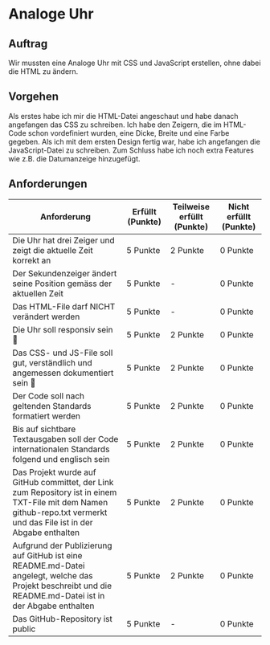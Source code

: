 # Analoge Uhr

## Auftrag

Wir mussten eine Analoge Uhr mit CSS und JavaScript erstellen, ohne dabei die HTML zu ändern.

## Vorgehen

Als erstes habe ich mir die HTML-Datei angeschaut und habe danach angefangen das CSS zu schreiben. Ich habe den Zeigern, die im HTML-Code schon vordefiniert wurden, eine Dicke, Breite und eine Farbe gegeben.
Als ich mit dem ersten Design fertig war, habe ich angefangen die JavaScript-Datei zu schreiben.
Zum Schluss habe ich noch extra Features wie z.B. die Datumanzeige hinzugefügt.

## Anforderungen

| **Anforderung**                                                   | **Erfüllt** (Punkte) | **Teilweise erfüllt** (Punkte) | **Nicht erfüllt** (Punkte) |
|--------------------------------------------------------------------|----------------------|---------------------------------|----------------------------|
| Die Uhr hat drei Zeiger und zeigt die aktuelle Zeit korrekt an     | 5 Punkte            | 2 Punkte                        | 0 Punkte                   |
| Der Sekundenzeiger ändert seine Position gemäss der aktuellen Zeit | 5 Punkte            | -                               | 0 Punkte                   |
| Das HTML-File darf NICHT verändert werden                          | 5 Punkte            | -                               | 0 Punkte                   |
| Die Uhr soll responsiv sein 📱                                     | 5 Punkte            | 2 Punkte                        | 0 Punkte                   |
| Das CSS- und JS-File soll gut, verständlich und angemessen dokumentiert sein 📓 | 5 Punkte            | 2 Punkte                        | 0 Punkte                   |
| Der Code soll nach geltenden Standards formatiert werden           | 5 Punkte            | 2 Punkte                        | 0 Punkte                   |
| Bis auf sichtbare Textausgaben soll der Code internationalen Standards folgend und englisch sein | 5 Punkte            | 2 Punkte                        | 0 Punkte                   |
| Das Projekt wurde auf GitHub committet, der Link zum Repository ist in einem TXT-File mit dem Namen github-repo.txt vermerkt und das File ist in der Abgabe enthalten | 5 Punkte | 2 Punkte                        | 0 Punkte                   |
| Aufgrund der Publizierung auf GitHub ist eine README.md-Datei angelegt, welche das Projekt beschreibt und die README.md-Datei ist in der Abgabe enthalten | 5 Punkte | 2 Punkte                        | 0 Punkte                   |
| Das GitHub-Repository ist public                                   | 5 Punkte            | -                               | 0 Punkte                   |
